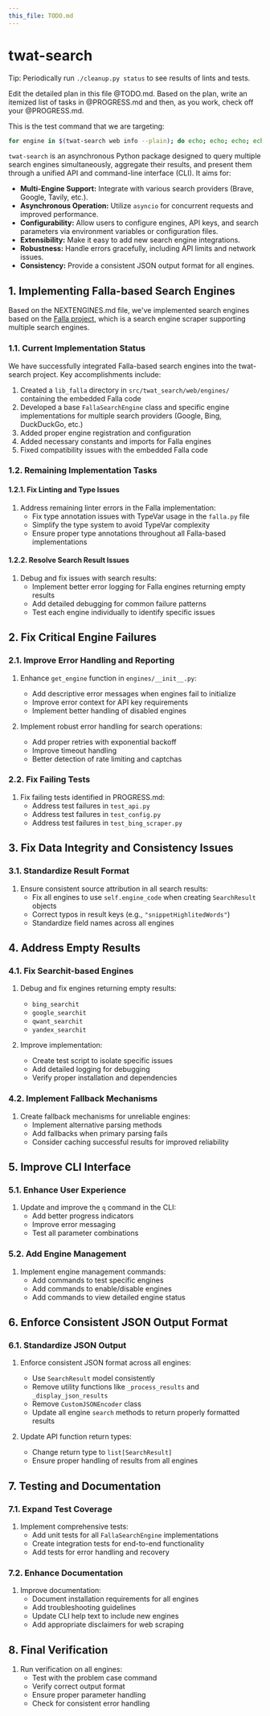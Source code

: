 ```yaml
--- 
this_file: TODO.md
--- 
```


# twat-search 

Tip: Periodically run `./cleanup.py status` to see results of lints and tests.

Edit the detailed plan in this file @TODO.md. Based on the plan, write an itemized list of tasks in @PROGRESS.md and then, as you work, check off your @PROGRESS.md.  

This is the test command that we are targeting: 

```bash
for engine in $(twat-search web info --plain); do echo; echo; echo; echo ">>> $engine"; twat-search web q -e $engine "Adam Twardoch" -n 1 --json --verbose; done;
```

`twat-search` is an asynchronous Python package designed to query multiple search engines simultaneously, aggregate their results, and present them through a unified API and command-line interface (CLI). It aims for:

* **Multi-Engine Support:**  Integrate with various search providers (Brave, Google, Tavily, etc.).
* **Asynchronous Operation:** Utilize `asyncio` for concurrent requests and improved performance.
* **Configurability:** Allow users to configure engines, API keys, and search parameters via environment variables or configuration files.
* **Extensibility:**  Make it easy to add new search engine integrations.
* **Robustness:**  Handle errors gracefully, including API limits and network issues.
* **Consistency:**  Provide a consistent JSON output format for all engines.

## 1. Implementing Falla-based Search Engines

Based on the NEXTENGINES.md file, we've implemented search engines based on the [Falla project](https://github.com/Sanix-Darker/falla), which is a search engine scraper supporting multiple search engines.

### 1.1. Current Implementation Status

We have successfully integrated Falla-based search engines into the twat-search project. Key accomplishments include:

1. Created a `lib_falla` directory in `src/twat_search/web/engines/` containing the embedded Falla code
2. Developed a base `FallaSearchEngine` class and specific engine implementations for multiple search providers (Google, Bing, DuckDuckGo, etc.)
3. Added proper engine registration and configuration
4. Added necessary constants and imports for Falla engines
5. Fixed compatibility issues with the embedded Falla code

### 1.2. Remaining Implementation Tasks

#### 1.2.1. Fix Linting and Type Issues

1. Address remaining linter errors in the Falla implementation:
   - Fix type annotation issues with TypeVar usage in the `falla.py` file
   - Simplify the type system to avoid TypeVar complexity
   - Ensure proper type annotations throughout all Falla-based implementations

#### 1.2.2. Resolve Search Result Issues

1. Debug and fix issues with search results:
   - Implement better error logging for Falla engines returning empty results
   - Add detailed debugging for common failure patterns
   - Test each engine individually to identify specific issues

## 2. Fix Critical Engine Failures

### 2.1. Improve Error Handling and Reporting

1. Enhance `get_engine` function in `engines/__init__.py`:
   - Add descriptive error messages when engines fail to initialize
   - Improve error context for API key requirements
   - Implement better handling of disabled engines

2. Implement robust error handling for search operations:
   - Add proper retries with exponential backoff
   - Improve timeout handling
   - Better detection of rate limiting and captchas

### 2.2. Fix Failing Tests

1. Fix failing tests identified in PROGRESS.md:
   - Address test failures in `test_api.py`
   - Address test failures in `test_config.py` 
   - Address test failures in `test_bing_scraper.py`

## 3. Fix Data Integrity and Consistency Issues

### 3.1. Standardize Result Format

1. Ensure consistent source attribution in all search results:
   - Fix all engines to use `self.engine_code` when creating `SearchResult` objects
   - Correct typos in result keys (e.g., `"snippetHighlitedWords"`)
   - Standardize field names across all engines

## 4. Address Empty Results

### 4.1. Fix Searchit-based Engines

1. Debug and fix engines returning empty results:
   - `bing_searchit`
   - `google_searchit`
   - `qwant_searchit`
   - `yandex_searchit`

2. Improve implementation:
   - Create test script to isolate specific issues
   - Add detailed logging for debugging
   - Verify proper installation and dependencies

### 4.2. Implement Fallback Mechanisms

1. Create fallback mechanisms for unreliable engines:
   - Implement alternative parsing methods
   - Add fallbacks when primary parsing fails
   - Consider caching successful results for improved reliability

## 5. Improve CLI Interface

### 5.1. Enhance User Experience

1. Update and improve the `q` command in the CLI:
   - Add better progress indicators
   - Improve error messaging
   - Test all parameter combinations

### 5.2. Add Engine Management

1. Implement engine management commands:
   - Add commands to test specific engines
   - Add commands to enable/disable engines
   - Add commands to view detailed engine status

## 6. Enforce Consistent JSON Output Format

### 6.1. Standardize JSON Output

1. Enforce consistent JSON format across all engines:
   - Use `SearchResult` model consistently
   - Remove utility functions like `_process_results` and `_display_json_results`
   - Remove `CustomJSONEncoder` class
   - Update all engine `search` methods to return properly formatted results

2. Update API function return types:
   - Change return type to `list[SearchResult]`
   - Ensure proper handling of results from all engines

## 7. Testing and Documentation

### 7.1. Expand Test Coverage

1. Implement comprehensive tests:
   - Add unit tests for all `FallaSearchEngine` implementations
   - Create integration tests for end-to-end functionality
   - Add tests for error handling and recovery

### 7.2. Enhance Documentation

1. Improve documentation:
   - Document installation requirements for all engines
   - Add troubleshooting guidelines
   - Update CLI help text to include new engines
   - Add appropriate disclaimers for web scraping

## 8. Final Verification

1. Run verification on all engines:
   - Test with the problem case command
   - Verify correct output format
   - Ensure proper parameter handling
   - Check for consistent error handling
